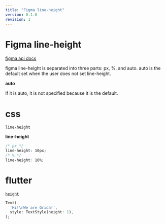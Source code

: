 ```yaml
---
title: "Figma line-height"
version: 0.1.0
revision: 1
---
```


# Figma line-height

[figma api docs](https://www.figma.com/developers/api#files-types)

figma line-height is separated into three parts: px, %, and auto. auto is the default set when the user does not set line-height.

**auto**

If it is auto, it is not specified because it is the default.

# css

[`line-height`](https://developer.mozilla.org/en-US/docs/Web/CSS/line-height)

**line-height**

```css
/* px */
line-height: 10px;
/* % */
line-height: 10%;
```

# flutter

[`height`](https://api.flutter.dev/flutter/painting/TextStyle-class.html)

```dart
Text(
  'Hi!\nWe are Grida!',
  style: TextStyle(height: 1),
);

```
